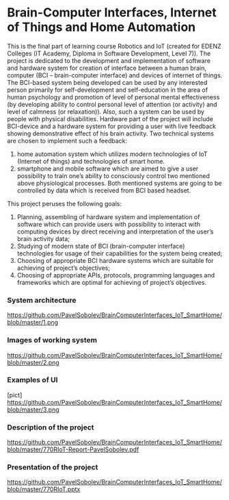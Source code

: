 # Brain-Computer Interfaces, Internet of Things and Home Automation

This is the final part of learning course Robotics and IoT (created for EDENZ Colleges (IT Academy, Diploma in Software Development, Level 7)).
The project is dedicated to the development and implementation of software and hardware system for creation of interface between a human brain, computer (BCI – brain-computer interface) and devices of internet of things. The BCI-based system being developed can be used by any interested person primarily for self-development and self-education in the area of human psychology and promotion of level of personal mental effectiveness (by developing ability to control personal level of attention (or activity) and level of calmness (or relaxation)). Also, such a system can be used by people with physical disabilities.  Hardware part of the project will include BCI-device and a hardware system for providing a user with live feedback showing demonstrative effect of his brain activity.  Two technical systems are chosen to implement such a feedback:
1.	home automation system which utilizes modern technologies of IoT (Internet of things) and technologies of smart home.
2.	smartphone and mobile software which are aimed to give a user possibility to train one’s ability to consciously control two mentioned above physiological processes.
Both mentioned systems are going to be controlled by data which is received from BCI based headset.

This project peruses the following goals:
1.	Planning, assembling of hardware system and implementation of software which can provide users with possibility to interact with computing devices by direct receiving and interpretation of the user’s brain activity data;
2.	Studying of modern state of BCI (brain-computer interface) technologies for usage of their capabilities for the system being created;
3.	Choosing of appropriate BCI hardware systems which are suitable for achieving of project’s objectives;
4.	Choosing of appropriate APIs, protocols, programming languages and frameworks which are optimal for achieving of project’s objectives.


### System architecture
https://github.com/PavelSobolev/BrainComputerInterfaces_IoT_SmartHome/blob/master/1.png

### Images of working system
https://github.com/PavelSobolev/BrainComputerInterfaces_IoT_SmartHome/blob/master/2.png

### Examples of UI
[pict] https://github.com/PavelSobolev/BrainComputerInterfaces_IoT_SmartHome/blob/master/3.png

### Description of the project
https://github.com/PavelSobolev/BrainComputerInterfaces_IoT_SmartHome/blob/master/770RIoT-Report-PavelSobolev.pdf

### Presentation of the project
https://github.com/PavelSobolev/BrainComputerInterfaces_IoT_SmartHome/blob/master/770RIoT.pptx
